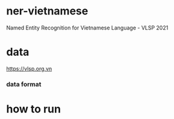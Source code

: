 # ner-vietnamese
Named Entity Recognition for Vietnamese Language - VLSP 2021

# data 
https://vlsp.org.vn

### data format

# how to run
